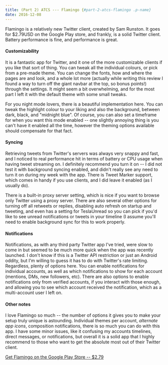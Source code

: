 ```yaml
---
title: (Part 2) ATCS --- Flamingo {#part-2-atcs-flamingo .p-name}
date: 2016-12-08
---
```


Flamingo is a relatively new Twitter client, created by
Sam Runston. It goes for \$2.79USD on the Google Play store, and
frankly, is a solid Twitter client. Battery performance is fine, and
performance is great.

#### Customizability

It is a fantastic app for Twitter, and it one of the more customizable
clients if you like that sort of thing. You can tweak all the individual
colours, or pick from a pre-made theme. You can change the fonts, how
and where the pages are and look, and a whole lot more (actually while
writing this review I found a way to turn off the giant navbar at the
top, so bonus points!) through the settings. It might seem a bit
overwhelming, and for the most part I left it with the default theme
with some small tweaks.

For you night mode lovers, there is a beautiful implementation here. You
can tweak the highlight colour to your liking and also the background,
between dark, black, and "midnight blue". Of course, you can also set a
timeframe for when you want this mode enabled -- one slightly annoying
thing is you can't have it enabled all the time, however the theming
options available should compensate for that fact.

#### Syncing

Retrieving tweets from Twitter's servers was always very snappy and
fast, and I noticed to real performance hit in terms of battery or CPU
usage when having tweet streaming on. I definitely recommend you turn it
on -- I did not test it with background syncing enabled, and didn't
really see any need to turn it on during my week with the app. There is
Tweet Marker support, which comes in handy if you use clients, and I did
leave it enabled (as I usually do).

There is a built-in proxy server setting, which is nice if you want to
browse only Twitter using a proxy server. There are also several other
options for turning off all retweets or replies, disabling auto refresh
on startup and tweeting, and even has a setting for TeslaUnread so you
can pick if you'd like to see unread notifications or tweets in your
timeline (I assume you'll need to enable background sync for this to
work properly.

#### Notifications

Notifications, as with any third party Twitter app I've tried, were slow
to come in but seemed to be much more quick when the app was recently
launched. I don't know if this is a Twitter API restriction or just an
Android oddity, but I'm willing to guess it has to do with Twitter's
rate limiting. Regardless, plenty of options here. You can enable
notifications for individual accounts, as well as which notifications to
show for each account (mentions, DMs, new followers, etc). There are
also options to enable notifications only from verified accounts, if you
interact with those enough, and allowing you to see which account
received the notification, which as a multi-account user I left on.

#### Other notes

I love Flamingo so much -- the number of options it gives you to make
your setup truly unique is astounding. Individual themes per account,
*alternate app icons*, composition notifications, there is so much you
can do with this app. I have some minor issues, like it confusing my
accounts timelines, direct messages, or notifications, but overall it is
a solid app that I highly recommend to those who want to get the
absolute most out of their Twitter client.

[Get Flamingo on the Google Play
Store -- \$2.79](https://play.google.com/store/apps/details?id=com.samruston.twitter&hl=en)
